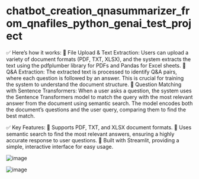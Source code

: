 # chatbot_creation_qnasummarizer_from_qnafiles_python_genai_test_project

✅ Here’s how it works:
📌 File Upload & Text Extraction: Users can upload a variety of document formats (PDF, TXT, XLSX), and the system extracts the text using the pdfplumber library for PDFs and Pandas for Excel sheets.
📌 Q&A Extraction: The extracted text is processed to identify Q&A pairs, where each question is followed by an answer. This is crucial for training the system to understand the document structure.
📌 Question Matching with Sentence Transformers: When a user asks a question, the system uses the Sentence Transformers model to match the query with the most relevant answer from the document using semantic search. The model encodes both the document’s questions and the user query, comparing them to find the best match.

✅ Key Features:
📌 Supports PDF, TXT, and XLSX document formats.
📌 Uses semantic search to find the most relevant answers, ensuring a highly accurate response to user questions.
📌 Built with Streamlit, providing a simple, interactive interface for easy usage.

![image](https://github.com/user-attachments/assets/55c64d93-4d93-4d29-a4a0-257236b0fa3e)

![image](https://github.com/user-attachments/assets/15b4ae23-466c-4369-aa94-edd8c0cf7229)

